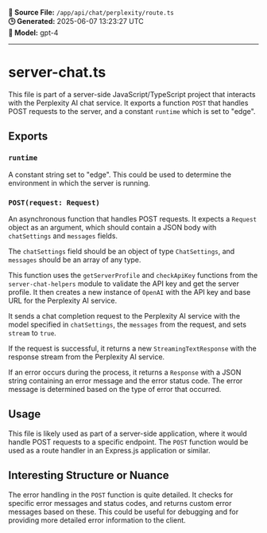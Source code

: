 **📄 Source File:** `/app/api/chat/perplexity/route.ts`  
**🕒 Generated:** 2025-06-07 13:23:27 UTC  
**🤖 Model:** gpt-4

---

# server-chat.ts

This file is part of a server-side JavaScript/TypeScript project that interacts with the Perplexity AI chat service. It exports a function `POST` that handles POST requests to the server, and a constant `runtime` which is set to "edge".

## Exports

### `runtime`

A constant string set to "edge". This could be used to determine the environment in which the server is running.

### `POST(request: Request)`

An asynchronous function that handles POST requests. It expects a `Request` object as an argument, which should contain a JSON body with `chatSettings` and `messages` fields.

The `chatSettings` field should be an object of type `ChatSettings`, and `messages` should be an array of any type.

This function uses the `getServerProfile` and `checkApiKey` functions from the `server-chat-helpers` module to validate the API key and get the server profile. It then creates a new instance of `OpenAI` with the API key and base URL for the Perplexity AI service.

It sends a chat completion request to the Perplexity AI service with the model specified in `chatSettings`, the `messages` from the request, and sets `stream` to `true`.

If the request is successful, it returns a new `StreamingTextResponse` with the response stream from the Perplexity AI service.

If an error occurs during the process, it returns a `Response` with a JSON string containing an error message and the error status code. The error message is determined based on the type of error that occurred.

## Usage

This file is likely used as part of a server-side application, where it would handle POST requests to a specific endpoint. The `POST` function would be used as a route handler in an Express.js application or similar.

## Interesting Structure or Nuance

The error handling in the `POST` function is quite detailed. It checks for specific error messages and status codes, and returns custom error messages based on these. This could be useful for debugging and for providing more detailed error information to the client.